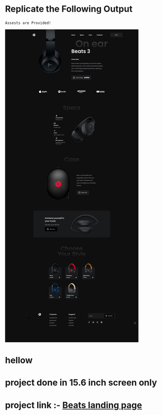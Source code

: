 # Replicate the Following Output

`Assests are Provided!`

![Project 5](./Main%20Landing%20page.png)

# hellow 
    
# project done in 15.6 inch screen only 
# project link :- [Beats landing page](https://tonybeatslandingpage.netlify.app/)
